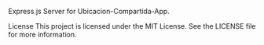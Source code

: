 Express.js Server for Ubicacion-Compartida-App.

License
This project is licensed under the MIT License. See the LICENSE file for more information.
